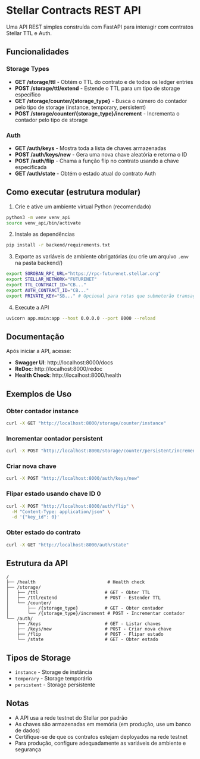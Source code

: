 # Stellar Contracts REST API

Uma API REST simples construída com FastAPI para interagir com contratos Stellar TTL e Auth.

## Funcionalidades

### Storage Types
- **GET /storage/ttl** - Obtém o TTL do contrato e de todos os ledger entries
- **POST /storage/ttl/extend** - Estende o TTL para um tipo de storage específico
- **GET /storage/counter/{storage_type}** - Busca o número do contador pelo tipo de storage (instance, temporary, persistent)
- **POST /storage/counter/{storage_type}/increment** - Incrementa o contador pelo tipo de storage

### Auth
- **GET /auth/keys** - Mostra toda a lista de chaves armazenadas
- **POST /auth/keys/new** - Gera uma nova chave aleatória e retorna o ID
- **POST /auth/flip** - Chama a função flip no contrato usando a chave especificada
- **GET /auth/state** - Obtém o estado atual do contrato Auth

## Como executar (estrutura modular)

1) Crie e ative um ambiente virtual Python (recomendado)

```bash
python3 -m venv venv_api
source venv_api/bin/activate
```

2) Instale as dependências

```bash
pip install -r backend/requirements.txt
```

3) Exporte as variáveis de ambiente obrigatórias (ou crie um arquivo `.env` na pasta backend/)

```bash
export SOROBAN_RPC_URL="https://rpc-futurenet.stellar.org"
export STELLAR_NETWORK="FUTURENET"
export TTL_CONTRACT_ID="CB..."
export AUTH_CONTRACT_ID="CB..."
export PRIVATE_KEY="SB..." # Opcional para rotas que submeterão transações
```

4) Execute a API

```bash
uvicorn app.main:app --host 0.0.0.0 --port 8000 --reload
```

## Documentação

Após iniciar a API, acesse:
- **Swagger UI**: http://localhost:8000/docs
- **ReDoc**: http://localhost:8000/redoc
- **Health Check**: http://localhost:8000/health

## Exemplos de Uso

### Obter contador instance
```bash
curl -X GET "http://localhost:8000/storage/counter/instance"
```

### Incrementar contador persistent
```bash
curl -X POST "http://localhost:8000/storage/counter/persistent/increment"
```

### Criar nova chave
```bash
curl -X POST "http://localhost:8000/auth/keys/new"
```

### Flipar estado usando chave ID 0
```bash
curl -X POST "http://localhost:8000/auth/flip" \
  -H "Content-Type: application/json" \
  -d '{"key_id": 0}'
```

### Obter estado do contrato
```bash
curl -X GET "http://localhost:8000/auth/state"
```

## Estrutura da API

```
/
├── /health                           # Health check
├── /storage/
│   ├── /ttl                         # GET - Obter TTL
│   ├── /ttl/extend                  # POST - Estender TTL
│   └── /counter/
│       ├── /{storage_type}          # GET - Obter contador
│       └── /{storage_type}/increment # POST - Incrementar contador
└── /auth/
    ├── /keys                        # GET - Listar chaves
    ├── /keys/new                    # POST - Criar nova chave
    ├── /flip                        # POST - Flipar estado
    └── /state                       # GET - Obter estado
```

## Tipos de Storage

- `instance` - Storage de instância
- `temporary` - Storage temporário
- `persistent` - Storage persistente

## Notas

- A API usa a rede testnet do Stellar por padrão
- As chaves são armazenadas em memória (em produção, use um banco de dados)
- Certifique-se de que os contratos estejam deployados na rede testnet
- Para produção, configure adequadamente as variáveis de ambiente e segurança